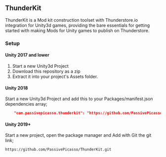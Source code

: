 ## ThunderKit
ThunderKit is a Mod kit construction toolset with Thunderstore.io integration for Unity3d games, providing the bare essentials for getting started with making Mods for Unity games to publish on Thunderstore.

### Setup

#### Unity 2017 and lower
1. Start a new Unity3d Project 
1. Download this repository as a zip 
1. Extract it into your project's Assets folder.

#### Unity 2018
 Start a new Unity3d Project and add this to your Packages/manifest.json dependencies array;
```json
    "com.passivepicasso.thunderkit": "https://github.com/PassivePicasso/ThunderKit.git",
```

#### Unity 2019+
  Start a new project, open the package manager and Add with Git the git link;
```
https://github.com/PassivePicasso/ThunderKit.git
```
